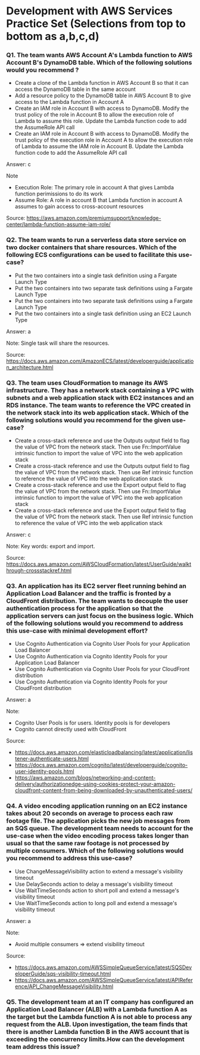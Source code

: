 # Development with AWS Services Practice Set (Selections from top to bottom as a,b,c,d)

### Q1. The team wants AWS Account A's Lambda function to AWS Account B's DynamoDB table. Which of the following solutions would you recommend ?
+ Create a clone of the Lambda function in AWS Account B so that it can access the DynamoDB table in the same account
+ Add a resource policy to the DynamoDB table in AWS Account B to give access to the Lambda function in Account A
+ Create an IAM role in Account B with access to DynamoDB. Modify the trust policy of the role in Account B to allow the execution role of Lambda to assume this role. Update the Lambda function code to add the AssumeRole API call
+ Create an IAM role in Account B with access to DynamoDB. Modify the trust policy of the execution role in Account A to allow the execution role of Lambda to assume the IAM role in Account B. Update the Lambda function code to add the AssumeRole API call

Answer: c

Note
+ Execution Role: The primary role in account A that gives Lambda function perimissions to do its work
+ Assume Role: A role in account B that Lambda function in account A assumes to gain access to cross-account resources

Source: https://aws.amazon.com/premiumsupport/knowledge-center/lambda-function-assume-iam-role/

### Q2. The team wants to run a serverless data store service on two docker containers that share resources. Which of the following ECS configurations can be used to facilitate this use-case?
+ Put the two containers into a single task definition using a Fargate Launch Type
+ Put the two containers into two separate task definitions using a Fargate Launch Type
+ Put the two containers into two separate task definitions using a Fargate Launch Type
+ Put the two containers into a single task definition using an EC2 Launch Type

Answer: a

Note: Single task will share the resources.

Source: https://docs.aws.amazon.com/AmazonECS/latest/developerguide/application_architecture.html


### Q3. The team uses CloudFormation to manage its AWS infrastructure. They has a network stack containing a VPC with subnets and a web application stack with EC2 instances and an RDS instance. The team wants to reference the VPC created in the network stack into its web application stack. Which of the following solutions would you recommend for the given use-case?
+ Create a cross-stack reference and use the Outputs output field to flag the value of VPC from the network stack. Then use Fn::ImportValue intrinsic function to import the value of VPC into the web application stack
+ Create a cross-stack reference and use the Outputs output field to flag the value of VPC from the network stack. Then use Ref intrinsic function to reference the value of VPC into the web application stack
+ Create a cross-stack reference and use the Export output field to flag the value of VPC from the network stack. Then use Fn::ImportValue intrinsic function to import the value of VPC into the web application stack
+ Create a cross-stack reference and use the Export output field to flag the value of VPC from the network stack. Then use Ref intrinsic function to reference the value of VPC into the web application stack

Answer: c

Note: Key words: export and import.

Source: https://docs.aws.amazon.com/AWSCloudFormation/latest/UserGuide/walkthrough-crossstackref.html

### Q3. An application has its EC2 server fleet running behind an Application Load Balancer and the traffic is fronted by a CloudFront distribution. The team wants to decouple the user authentication process for the application so that the application servers can just focus on the business logic. Which of the following solutions would you recommend to address this use-case with minimal development effort?

+ Use Cognito Authentication via Cognito User Pools for your Application Load Balancer
+ Use Cognito Authentication via Cognito Identity Pools for your Application Load Balancer
+ Use Cognito Authentication via Cognito User Pools for your CloudFront distribution
+ Use Cognito Authentication via Cognito Identity Pools for your CloudFront distribution

Answer: a

Note:
+ Cognito User Pools is for users. Identity pools is for developers
+ Cognito cannot directly used with CloudFront

Source: 
+ https://docs.aws.amazon.com/elasticloadbalancing/latest/application/listener-authenticate-users.html
+ https://docs.aws.amazon.com/cognito/latest/developerguide/cognito-user-identity-pools.html
+ https://aws.amazon.com/blogs/networking-and-content-delivery/authorizationedge-using-cookies-protect-your-amazon-cloudfront-content-from-being-downloaded-by-unauthenticated-users/

### Q4. A video encoding application running on an EC2 instance takes about 20 seconds on average to process each raw footage file. The application picks the new job messages from an SQS queue. The development team needs to account for the use-case when the video encoding process takes longer than usual so that the same raw footage is not processed by multiple consumers. Which of the following solutions would you recommend to address this use-case?
+ Use ChangeMessageVisibility action to extend a message's visibility timeout
+ Use DelaySeconds action to delay a message's visibility timeout
+ Use WaitTimeSeconds action to short poll and extend a message's visibility timeout
+ Use WaitTimeSeconds action to long poll and extend a message's visibility timeout

Answer: a

Note:
+ Avoid multiple consumers => extend visibility timeout

Source: 
+ https://docs.aws.amazon.com/AWSSimpleQueueService/latest/SQSDeveloperGuide/sqs-visibility-timeout.html
+ https://docs.aws.amazon.com/AWSSimpleQueueService/latest/APIReference/API_ChangeMessageVisibility.html

### Q5. The development team at an IT company has configured an Application Load Balancer (ALB) with a Lambda function A as the target but the Lambda function A is not able to process any request from the ALB. Upon investigation, the team finds that there is another Lambda function B in the AWS account that is exceeding the concurrency limits.How can the development team address this issue?





